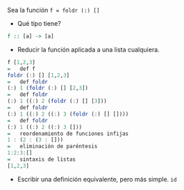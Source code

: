 Sea la función `f = foldr (:) []`

* Qué tipo tiene?
```haskell
f :: [a] -> [a]
```

* Reducir la función aplicada a una lista cualquiera.
```haskell
f [1,2,3]
=   def f
foldr (:) [] [1,2,3]
=   def foldr
(:) 1 (foldr (:) [] [2,3])
=   def foldr
(:) 1 ((:) 2 (foldr (:) [] [3]))
=   def foldr
(:) 1 ((:) 2 ((:) 3 (foldr (:) [] [])))
=   def foldr
(:) 1 ((:) 2 ((:) 3 []))
=   reordenamiento de funciones infijas
1 : (2 : (3 : []))
=   eliminación de paréntesis
1:2:3:[]
=   sintaxis de listas
[1,2,3]
```

* Escribir una definición equivalente, pero más simple.
`id`
